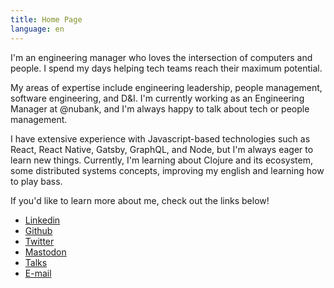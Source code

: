 ```yaml
---
title: Home Page
language: en
---
```


I'm an engineering manager who loves the intersection of computers and people. I spend my days helping tech teams reach their maximum potential.

My areas of expertise include engineering leadership, people management, software engineering, and D&I. I'm currently working as an Engineering Manager at @nubank, and I'm always happy to talk about tech or people management.

I have extensive experience with Javascript-based technologies such as React, React Native, Gatsby, GraphQL, and Node, but I'm always eager to learn new things. Currently, I'm learning about Clojure and its ecosystem, some distributed systems concepts, improving my english and learning how to play bass.

If you'd like to learn more about me, check out the links below!

- [Linkedin](https://linkedin.com/in/diegocoxta)
- [Github](https://github.com/diegocoxta)
- [Twitter](https://twitter.com/diegocoxta)
- [Mastodon](https://mastodon.social/@diegocoxta)
- [Talks](/en/tags/talks)
- [E-mail](mailto:diego@diegocosta.me)
